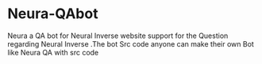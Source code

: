 # Neura-QAbot
Neura a QA bot for Neural Inverse website support for the Question regarding Neural Inverse .The bot Src code anyone can make their own Bot like Neura QA with src code
